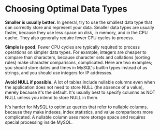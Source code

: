# Choosing Optimal Data Types

**Smaller is usually better.** In general, try to use the smallest data type that can correctly store and represent your data. Smaller data types are usually faster, because they use less space on disk, in memory, and in the CPU cache. They also generally require fewer CPU cycles to process.

**Simple is good.** Fewer CPU cycles are typically required to process operations on simpler data types. For example, integers are cheaper to compare than characters, because character sets and collations (sorting rules) make character comparisons, complicated. Here are two examples; you should store dates and times in MySQL's builtin types instead of as strings, and you should use integers for IP addresses.

**Avoid NULL if possible.** A lot of tables include nullable columns even when the application does not need to store NULL (the absence of a value), merely because it's the default. It's usually best to specify columns as NOT NULL unless you intend to store NULL in them.

It's harder for MySQL to optimize queries that refer to nullable columns, because they make indexes, index statistics, and value comparisons more complicated. A nullable column uses more storage space and requires special processing inside MySQL.